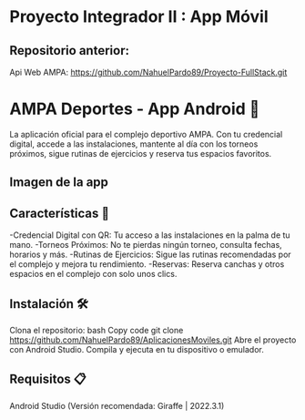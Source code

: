 # Proyecto Integrador II : App Móvil
## Repositorio anterior:
Api Web AMPA: https://github.com/NahuelPardo89/Proyecto-FullStack.git


# AMPA Deportes - App Android 📱
La aplicación oficial para el complejo deportivo AMPA. Con tu credencial digital, accede a las instalaciones, mantente al día con los torneos próximos, sigue rutinas de ejercicios y reserva tus espacios favoritos.

## Imagen de la app 

## Características 🌟
-Credencial Digital con QR: Tu acceso a las instalaciones en la palma de tu mano.
-Torneos Próximos: No te pierdas ningún torneo, consulta fechas, horarios y más.
-Rutinas de Ejercicios: Sigue las rutinas recomendadas por el complejo y mejora tu rendimiento.
-Reservas: Reserva canchas y otros espacios en el complejo con solo unos clics.
## Instalación 🛠️
Clona el repositorio:
bash
Copy code
git clone https://github.com/NahuelPardo89/AplicacionesMoviles.git
Abre el proyecto con Android Studio.
Compila y ejecuta en tu dispositivo o emulador.
## Requisitos 📋
Android Studio (Versión recomendada: Giraffe | 2022.3.1)
